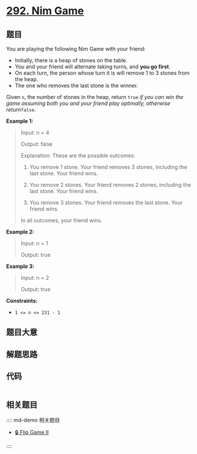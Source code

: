# [292. Nim Game](https://leetcode.com/problems/nim-game)

## 题目

You are playing the following Nim Game with your friend:

  * Initially, there is a heap of stones on the table.
  * You and your friend will alternate taking turns, and **you go first**.
  * On each turn, the person whose turn it is will remove 1 to 3 stones from the heap.
  * The one who removes the last stone is the winner.

Given `n`, the number of stones in the heap, return `true` _if you can win the
game assuming both you and your friend play optimally, otherwise
return_`false`.



**Example 1:**

> Input: n = 4
> 
> Output: false
> 
> Explanation: These are the possible outcomes:
> 
> 1. You remove 1 stone. Your friend removes 3 stones, including the last stone. Your friend wins.
> 
> 2. You remove 2 stones. Your friend removes 2 stones, including the last stone. Your friend wins.
> 
> 3. You remove 3 stones. Your friend removes the last stone. Your friend wins.
> 
> In all outcomes, your friend wins.

**Example 2:**

> Input: n = 1
> 
> Output: true

**Example 3:**

> Input: n = 2
> 
> Output: true

**Constraints:**

  * `1 <= n <= 231 - 1`


## 题目大意

## 解题思路

## 代码

```javascript

```

## 相关题目

:::: md-demo 相关题目
- [🔒 Flip Game II](https://leetcode.com/problems/flip-game-ii)

::::
